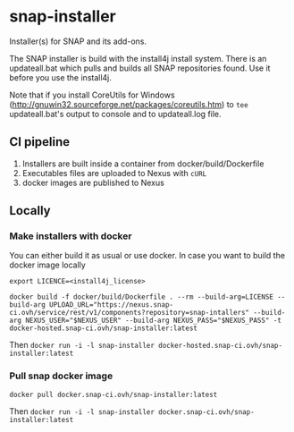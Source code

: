 # snap-installer

Installer(s) for SNAP and its add-ons.

The SNAP installer is build with the install4j install system.
There is an updateall.bat which pulls and builds all SNAP repositories found.
Use it before you use the install4j.

Note that if you install CoreUtils for Windows (http://gnuwin32.sourceforge.net/packages/coreutils.htm)
to ``tee`` updateall.bat's output to console and to updateall.log file.

## CI pipeline

1. Installers are built inside a container from docker/build/Dockerfile 
2. Executables files are uploaded to Nexus with `cURL`
3. docker images are published to Nexus

## Locally

### Make installers with docker

You can either build it as usual or use docker.
In case you want to build the docker image locally

`export LICENCE=<install4j_license>`

`docker build -f docker/build/Dockerfile . --rm --build-arg=LICENSE --build-arg UPLOAD_URL="https://nexus.snap-ci.ovh/service/rest/v1/components?repository=snap-intallers" --build-arg NEXUS_USER="$NEXUS_USER" --build-arg NEXUS_PASS="$NEXUS_PASS" -t docker-hosted.snap-ci.ovh/snap-installer:latest`

Then `docker run -i -l snap-installer docker-hosted.snap-ci.ovh/snap-installer:latest`

### Pull snap docker image

`docker pull docker.snap-ci.ovh/snap-installer:latest`

Then `docker run -i -l snap-installer docker.snap-ci.ovh/snap-installer:latest`